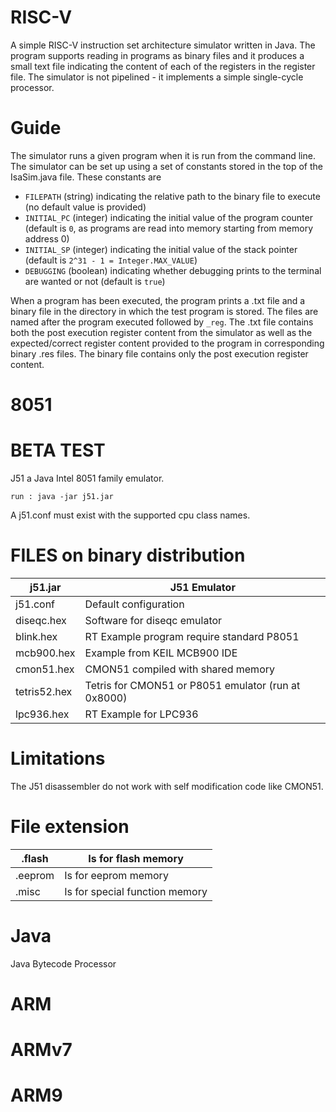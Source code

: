 # RISC-V

A simple RISC-V instruction set architecture simulator written in Java. The program supports reading in programs as binary files and it produces a small text file indicating the content of each of the registers in the register file. The simulator is not pipelined - it implements a simple single-cycle processor.

Guide
=====
The simulator runs a given program when it is run from the command line. The simulator can be set up using a set of constants stored in the top of the IsaSim.java file. These constants are
- ```FILEPATH``` (string) indicating the relative path to the binary file to execute (no default value is provided)
- ```INITIAL_PC``` (integer) indicating the initial value of the program counter (default is ```0```, as programs are read into memory starting from memory address 0)
- ```INITIAL_SP``` (integer) indicating the initial value of the stack pointer (default is ```2^31 - 1 = Integer.MAX_VALUE```)
- ```DEBUGGING``` (boolean) indicating whether debugging prints to the terminal are wanted or not (default is ```true```)

When a program has been executed, the program prints a .txt file and a binary file in the directory in which the test program is stored. The files are named after the program executed followed by ```_reg```. The .txt file contains both the post execution register content from the simulator as well as the expected/correct register content provided to the program in corresponding binary .res files. The binary file contains only the post execution register content.

# 8051

BETA TEST
=========
J51 a Java Intel 8051 family emulator.

    run : java -jar j51.jar

A j51.conf must exist with the supported cpu class names.

FILES on binary distribution
============================
j51.jar	     |	J51 Emulator
------------ | -------------
j51.conf     |	Default configuration
diseqc.hex   |	Software for diseqc emulator
blink.hex    |	RT Example program require standard P8051
mcb900.hex   |	Example from KEIL MCB900 IDE
cmon51.hex   |	CMON51 compiled with shared memory
tetris52.hex |	Tetris for CMON51 or P8051 emulator (run at 0x8000)
lpc936.hex   |	RT Example for LPC936

Limitations
===========
The J51 disassembler do not work with self modification code like CMON51.

File extension
==============
.flash	| Is for flash memory
------- | ----
.eeprom	| Is for eeprom memory
.misc	| Is for special function memory

# Java

Java Bytecode Processor

# ARM

ARMv7
=====

ARM9
====

